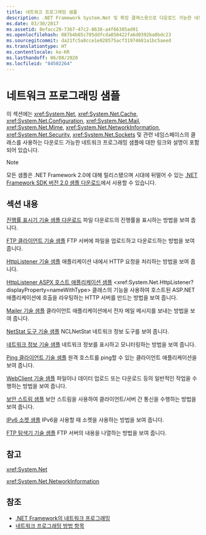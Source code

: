 ```yaml
---
title: 네트워크 프로그래밍 샘플
description: .NET Framework System.Net 및 확장 클래스용으로 다운로드 가능한 네트워크 프로그래밍 샘플을 사용합니다.
ms.date: 03/30/2017
ms.assetid: 8efacc29-7367-47c2-8638-a4f66385ad91
ms.openlocfilehash: 087b4b85c705ddfcda850422fa6d0392ba0bdc23
ms.sourcegitcommit: da21fc5a8cce1e028575acf31974681a1bc5aeed
ms.translationtype: HT
ms.contentlocale: ko-KR
ms.lasthandoff: 06/08/2020
ms.locfileid: "84502264"
---
```

# <a name="network-programming-samples"></a>네트워크 프로그래밍 샘플
이 섹션에는 <xref:System.Net>, <xref:System.Net.Cache>, <xref:System.Net.Configuration>, <xref:System.Net.Mail>, <xref:System.Net.Mime>, <xref:System.Net.NetworkInformation>, <xref:System.Net.Security>, <xref:System.Net.Sockets> 및 관련 네임스페이스의 클래스를 사용하는 다운로드 가능한 네트워크 프로그래밍 샘플에 대한 링크와 설명이 포함되어 있습니다.
  
> [!NOTE]
> 모든 샘플은 .NET Framework 2.0에 대해 릴리스됐으며 시대에 뒤떨어 수 있는 [.NET Framework SDK 버전 2.0 샘플 다운로드](https://www.microsoft.com/download/confirmation.aspx?id=22181)에서 사용할 수 있습니다.

## <a name="in-this-section"></a>섹션 내용  
 [진행률 표시기 기술 샘플 다운로드](https://docs.microsoft.com/previous-versions/dotnet/netframework-3.0/t8w6294a(v=vs.85))  
 파일 다운로드의 진행률을 표시하는 방법을 보여 줍니다.  
  
 [FTP 클라이언트 기술 샘플](https://docs.microsoft.com/previous-versions/dotnet/netframework-3.0/b7810t5c(v=vs.85))  
 FTP 서버에 파일을 업로드하고 다운로드하는 방법을 보여 줍니다.  
  
 [HttpListener 기술 샘플](https://docs.microsoft.com/previous-versions/dotnet/netframework-3.0/y7cbb2y2(v=vs.85))  
 애플리케이션 내에서 HTTP 요청을 처리하는 방법을 보여 줍니다.  

 [HttpListener ASPX 호스트 애플리케이션 샘플](https://docs.microsoft.com/previous-versions/visualstudio/visual-studio-2008/dd767375(v%3dvs.90)) <xref:System.Net.HttpListener?displayProperty=nameWithType> 클래스의 기능을 사용하여 호스트된 ASP.NET 애플리케이션에 호출을 라우팅하는 HTTP 서버를 만드는 방법을 보여 줍니다.
  
 [Mailer 기술 샘플](https://docs.microsoft.com/previous-versions/dotnet/netframework-3.0/whw7xbk2(v=vs.85))  
 클라이언트 애플리케이션에서 전자 메일 메시지를 보내는 방법을 보여 줍니다.  
  
 [NetStat 도구 기술 샘플](https://docs.microsoft.com/previous-versions/dotnet/netframework-3.0/ks32hs88(v=vs.85))  
 NCLNetStat 네트워크 정보 도구를 보여 줍니다.  
  
 [네트워크 정보 기술 샘플](https://docs.microsoft.com/previous-versions/dotnet/netframework-3.0/2xatedhd(v=vs.85))  
 네트워크 정보를 표시하고 모니터링하는 방법을 보여 줍니다.  
  
 [Ping 클라이언트 기술 샘플](https://docs.microsoft.com/previous-versions/dotnet/netframework-3.0/5253acs7(v=vs.85))  
 원격 호스트를 ping할 수 있는 클라이언트 애플리케이션을 보여 줍니다.  
  
 [WebClient 기술 샘플](https://docs.microsoft.com/previous-versions/dotnet/netframework-3.0/fxk992zc(v=vs.85))  
 파일이나 데이터 업로드 또는 다운로드 등의 일반적인 작업을 수행하는 방법을 보여 줍니다.  
  
 [보안 스트림 샘플](https://docs.microsoft.com/previous-versions/dotnet/netframework-3.0/ms180980(v=vs.85))  
 보안 스트림을 사용하여 클라이언트/서버 간 통신을 수행하는 방법을 보여 줍니다.  
  
 [IPv6 소켓 샘플](https://docs.microsoft.com/previous-versions/dotnet/netframework-3.0/ms180981(v=vs.85))  
 IPv6을 사용할 때 소켓을 사용하는 방법을 보여 줍니다.  
  
 [FTP 탐색기 기술 샘플](https://docs.microsoft.com/previous-versions/dotnet/netframework-3.0/ms233623(v=vs.85))  
 FTP 서버의 내용을 나열하는 방법을 보여 줍니다.  

## <a name="reference"></a>참고  
 <xref:System.Net>  
  
 <xref:System.Net.NetworkInformation>  
  
## <a name="see-also"></a>참조

- [.NET Framework의 네트워크 프로그래밍](index.md)
- [네트워크 프로그래밍 방법 항목](network-programming-how-to-topics.md)
